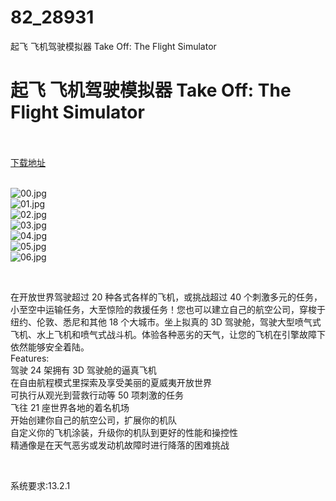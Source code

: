 # 82_28931
起飞 飞机驾驶模拟器 Take Off: The Flight Simulator
# 起飞 飞机驾驶模拟器 Take Off: The Flight Simulator
 <br/></br>
[下载地址](https://www.switch520.cc/article/28931 "下载地址")
<br/></br>

<p><img title="00.jpg" src="https://www.switch520.cc/muke_img/2022_03_31_6ef69f5d630a1.jpg" alt="00.jpg"><br>
<img title="01.jpg" src="https://www.switch520.cc/muke_img/2022_03_31_e657930b86fd0.jpg" alt="01.jpg"><br>
<img title="02.jpg" src="https://www.switch520.cc/muke_img/2022_03_31_72062fcb7487b.jpg" alt="02.jpg"><br>
<img title="03.jpg" src="https://www.switch520.cc/muke_img/2022_03_31_7d998ebb4b18d.jpg" alt="03.jpg"><br>
<img title="04.jpg" src="https://www.switch520.cc/muke_img/2022_03_31_84f68f756b64c.jpg" alt="04.jpg"><br>
<img title="05.jpg" src="https://www.switch520.cc/muke_img/2022_03_31_7f923e5afcb14.jpg" alt="05.jpg"><br>
<img title="06.jpg" src="https://www.switch520.cc/muke_img/2022_03_31_5f32fd1f30ce4.jpg" alt="06.jpg"></p>
<p>&nbsp;</p>
<p>在开放世界驾驶超过 20 种各式各样的飞机，或挑战超过 40 个刺激多元的任务，小至空中运输任务，大至惊险的救援任务！您也可以建立自己的航空公司，穿梭于纽约、伦敦、悉尼和其他 18 个大城市。坐上拟真的 3D 驾驶舱，驾驶大型喷气式飞机、水上飞机和喷气式战斗机。体验各种恶劣的天气，让您的飞机在引擎故障下依然能够安全着陆。<br>
Features:<br>
驾驶 24 架拥有 3D 驾驶舱的逼真飞机<br>
在自由航程模式里探索及享受美丽的夏威夷开放世界<br>
可执行从观光到营救行动等 50 项刺激的任务<br>
飞往 21 座世界各地的着名机场<br>
开始创建你自己的航空公司，扩展你的机队<br>
自定义你的飞机涂装，升级你的机队到更好的性能和操控性<br>
精通像是在天气恶劣或发动机故障时进行降落的困难挑战</p>
<p>&nbsp;</p>
<p>系统要求:13.2.1</p>



